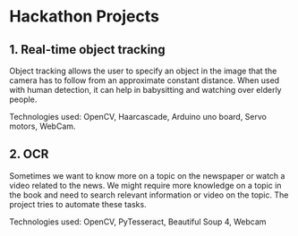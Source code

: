 # Hackathon Projects

## 1. Real-time object tracking
Object tracking allows the user to specify an object in the image that the camera has to follow from an approximate constant distance. 
When used with human detection, it can help in babysitting and watching over elderly people.

  Technologies used: OpenCV, Haarcascade, Arduino uno board, Servo motors, WebCam.


## 2. OCR
Sometimes we want to know more on a topic on the newspaper or watch a video related to the news.
We might require more knowledge on a topic in the book and need to search relevant information or video on the topic.
The project tries to automate these tasks.

  Technologies used: OpenCV, PyTesseract, Beautiful Soup 4, Webcam 
